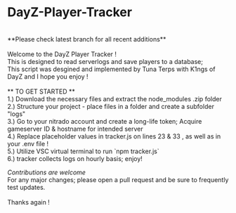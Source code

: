 # DayZ-Player-Tracker
<br>
**Please check latest branch for all recent additions**<br>
<br>
Welcome to the DayZ Player Tracker ! <br>
This is designed to read serverlogs and save players to a database; <br>
This script was desgined and implemented by Tuna Terps with K1ngs of DayZ and I hope you enjoy !<br>
<br>
** TO GET STARTED **
<br>
1.) Download the necessary files and extract the node_modules .zip folder <br>
2.) Structure your project - place files in a folder and create a subfolder "logs"<br>
3.) Go to your nitrado account and create a long-life token; Acquire gameserver ID & hostname for intended server<br>
4.) Replace placeholder values in tracker.js on lines 23 & 33 , as well as in your .env file ! <br>
5.) Utilize VSC virtual terminal to run `npm tracker.js`<br>
6.) tracker collects logs on hourly basis; enjoy!<br>

*Contributions are welcome* <br>
For any major changes; please open a pull request and be sure to frequently test updates. <br>
<br>
Thanks again  !
